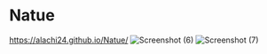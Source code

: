 # Natue
https://alachi24.github.io/Natue/
![Screenshot (6)](https://user-images.githubusercontent.com/97548378/178255738-96e329c4-d7c8-48cf-b1b9-f0349179a35e.png)
![Screenshot (7)](https://user-images.githubusercontent.com/97548378/178255794-9d065f73-9594-4424-beb8-60b4878edcc8.png)

